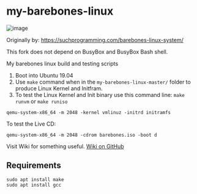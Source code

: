 # my-barebones-linux
![image](https://user-images.githubusercontent.com/21064622/135717759-275a0bc3-e919-4880-a8a5-32beb64a6e8a.png)

Originally by: https://suchprogramming.com/barebones-linux-system/

This fork does not depend on BusyBox and BusyBox Bash shell.

My barebones linux build and testing scripts

1. Boot into Ubuntu 19.04
2. Use `make` command when in the `my-barebones-linux-master/` folder to produce Linux Kernel and Initfram.
3. To test the Linux Kernel and Init binary use this command line: `make runvm` or `make runiso`
```
qemu-system-x86_64 -m 2048 -kernel vmlinuz -initrd initramfs
```
To test the Live CD:
```
qemu-system-x86_64 -m 2048 -cdrom barebones.iso -boot d
```

Visit Wiki for something useful. [Wiki on GitHub](https://github.com/vaido-world/my-barebones-linux/wiki)


## Requirements
```
sudo apt install make
sudo apt install gcc
```
